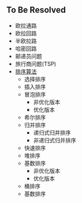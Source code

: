 ## To Be Resolved

* 欧拉通路
* 欧拉回路
* 半欧拉路
* 哈密回路
* 邮递员问题
* 旅行商问题(TSP)
* [排序算法](https://zhuanlan.zhihu.com/p/57088609)
    * 选择排序
    * 插入排序
    * 冒泡排序
        * 非优化版本
        * 优化版本
    * 希尔排序
    * 归并排序
        * 递归式归并排序
        * 非递归式归并排序
    * 快速排序
    * 堆排序
    * 基数排序
        * 非优化版本
        * 优化版本
    * 桶排序
    * 基数排序